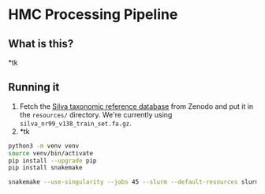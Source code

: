 # HMC Processing Pipeline

## What is this?
*tk

## Running it

1. Fetch the [Silva taxonomic reference database](https://doi.org/10.5281/zenodo.3986799) from Zenodo and put it in the `resources/` directory. We're currently using `silva_nr99_v138_train_set.fa.gz`.
1. *tk


```sh
python3 -m venv venv
source venv/bin/activate
pip install --upgrade pip
pip install snakemake

snakemake --use-singularity --jobs 45 --slurm --default-resources slurm_account=blekhman slurm_partition=blekhman
```
